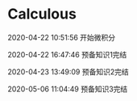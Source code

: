 # Calculous

2020-04-22 10:51:56 开始微积分

2020-04-22 16:47:46 预备知识1完结

2020-04-23 13:49:09 预备知识2完结

2020-05-06 11:04:49 预备知识3完结

